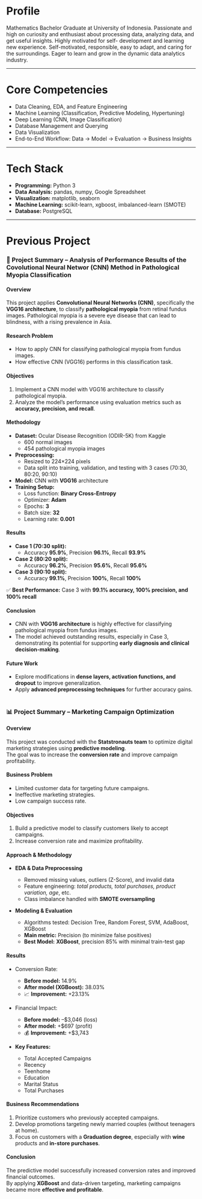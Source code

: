 # Profile
Mathematics Bachelor Graduate at University of Indonesia. Passionate and high on curiosity and
enthusiast about processing data, analyzing data, and get useful insights. Highly motivated for self-
development and learning new experience. Self-motivated, responsible, easy to adapt, and caring for
the surroundings. Eager to learn and grow in the dynamic data analytics industry.

---

# Core Competencies  
- Data Cleaning, EDA, and Feature Engineering  
- Machine Learning (Classification, Predictive Modeling, Hypertuning)  
- Deep Learning (CNN, Image Classification)  
- Database Management and Querying  
- Data Visualization
- End-to-End Workflow: Data → Model → Evaluation → Business Insights  

---

# Tech Stack  
- **Programming:** Python 3  
- **Data Analysis:** pandas, numpy, Google Spreadsheet  
- **Visualization:** matplotlib, seaborn  
- **Machine Learning:** scikit-learn, xgboost, imbalanced-learn (SMOTE)  
- **Database:** PostgreSQL  

---

# Previous Project
### 📑 Project Summary – Analysis of Performance Results of the Covolutional Neural Networ (CNN) Method in Pathological Myopia Classification  

#### Overview  
This project applies **Convolutional Neural Networks (CNN)**, specifically the **VGG16 architecture**, to classify **pathological myopia** from retinal fundus images. Pathological myopia is a severe eye disease that can lead to blindness, with a rising prevalence in Asia.  


#### Research Problem  
- How to apply CNN for classifying pathological myopia from fundus images.  
- How effective CNN (VGG16) performs in this classification task.  


#### Objectives  
1. Implement a CNN model with VGG16 architecture to classify pathological myopia.  
2. Analyze the model’s performance using evaluation metrics such as **accuracy, precision, and recall**.  


#### Methodology  
- **Dataset:** Ocular Disease Recognition (ODIR-5K) from Kaggle  
  - 600 normal images  
  - 454 pathological myopia images  
- **Preprocessing:**  
  - Resized to 224×224 pixels  
  - Data split into training, validation, and testing with 3 cases (70:30, 80:20, 90:10)  
- **Model:** CNN with **VGG16** architecture  
- **Training Setup:**  
  - Loss function: **Binary Cross-Entropy**  
  - Optimizer: **Adam**  
  - Epochs: **3**  
  - Batch size: **32**  
  - Learning rate: **0.001**  


#### Results  
- **Case 1 (70:30 split):**  
  - Accuracy **95.9%**, Precision **96.1%**, Recall **93.9%**  
- **Case 2 (80:20 split):**  
  - Accuracy **96.2%**, Precision **95.6%**, Recall **95.6%**  
- **Case 3 (90:10 split):**  
  - Accuracy **99.1%**, Precision **100%**, Recall **100%**  

✅ **Best Performance:** Case 3 with **99.1% accuracy, 100% precision, and 100% recall**  


#### Conclusion  
- CNN with **VGG16 architecture** is highly effective for classifying pathological myopia from fundus images.  
- The model achieved outstanding results, especially in Case 3, demonstrating its potential for supporting **early diagnosis and clinical decision-making**.  


#### Future Work  
- Explore modifications in **dense layers, activation functions, and dropout** to improve generalization.  
- Apply **advanced preprocessing techniques** for further accuracy gains.  

#
### 📊 Project Summary – Marketing Campaign Optimization  

#### Overview  
This project was conducted with the **Statstronauts team** to optimize digital marketing strategies using **predictive modeling**.  
The goal was to increase the **conversion rate** and improve campaign profitability.  


#### Business Problem  
- Limited customer data for targeting future campaigns.  
- Ineffective marketing strategies.  
- Low campaign success rate.  


#### Objectives  
1. Build a predictive model to classify customers likely to accept campaigns.  
2. Increase conversion rate and maximize profitability.  


#### Approach & Methodology  
- **EDA & Data Preprocessing**  
  - Removed missing values, outliers (Z-Score), and invalid data  
  - Feature engineering: *total products, total purchases, product variation, age*, etc.  
  - Class imbalance handled with **SMOTE oversampling**  

- **Modeling & Evaluation**  
  - Algorithms tested: Decision Tree, Random Forest, SVM, AdaBoost, XGBoost  
  - **Main metric:** Precision (to minimize false positives)  
  - **Best Model:** **XGBoost**, precision 85% with minimal train-test gap  


#### Results  
- Conversion Rate:  
  - **Before model:** 14.9%  
  - **After model (XGBoost):** 38.03%  
  - 📈 **Improvement:** +23.13%  

- Financial Impact:  
  - **Before model:** –$3,046 (loss)  
  - **After model:** +$697 (profit)  
  - 💰 **Improvement:** +$3,743  

- **Key Features:**  
  - Total Accepted Campaigns  
  - Recency  
  - Teenhome  
  - Education  
  - Marital Status  
  - Total Purchases  


#### Business Recommendations  
1. Prioritize customers who previously accepted campaigns.  
2. Develop promotions targeting newly married couples (without teenagers at home).  
3. Focus on customers with a **Graduation degree**, especially with **wine** products and **in-store purchases**.  


#### Conclusion  
The predictive model successfully increased conversion rates and improved financial outcomes.  
By applying **XGBoost** and data-driven targeting, marketing campaigns became more **effective and profitable**.  




